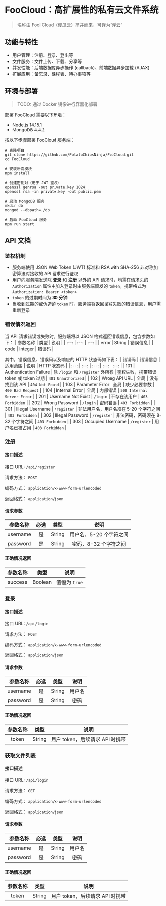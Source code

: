 # FooCloud：高扩展性的私有云文件系统
> 名称由 Fool Cloud（傻瓜云）简并而来，可译为“浮云”

## 功能与特性
- 用户管理：注册、登录、登出等
- 文件服务：文件上传、下载、分享等
- 并发性能：后端数据库异步操作 (callback)、前端数据异步加载 (AJAX)
- 扩展应用：备忘录、课程表、待办事项等

## 环境与部署
> TODO: 通过 Docker 镜像进行容器化部署

部署 FooCloud 需要以下环境：
- Node.js 14.15.1
- MongoDB 4.4.2

按以下步骤部署 FooCloud 服务端：
``` shell
# 克隆项目
git clone https://github.com/PotatoChipsNinja/FooCloud.git
cd FooCloud

# 安装所需模块
npm install

# 创建密钥对（用于 JWT 鉴权）
openssl genrsa -out private.key 1024
openssl rsa -in private.key -out public.pem

# 启动 MongoDB 服务
mkdir db
mongod --dbpath=./db

# 启动 FooCloud 服务
npm run start
```

## API 文档
### 鉴权机制
- 服务端使用 JSON Web Token (JWT) 标准和 RSA with SHA-256 非对称加密算法对接收的 API 请求进行鉴权
- 用户向服务端发送除 **登录** 和 **注册** 以外的 API 请求时，均需在请求头的 `Authorization` 属性中加入登录时由服务端颁发的 `token`，携带格式为 `Authorization: Bearer <token>`
- `token` 的过期时间为 **30 分钟**
- 当收到过期的或伪造的 `token` 时，服务端将返回鉴权失败的错误信息，用户需重新登录

### 错误情况返回
当 API 请求错误或失败时，服务端将以 JSON 格式返回错误信息，包含参数如下：
| 参数名称 | 类型 | 说明 |
| :--: | :--: | :--: |
| error | String | 错误信息 |
| code | Integer | 错误码 |

其中，错误信息、错误码以及响应的 HTTP 状态码如下表：
| 错误码 | 错误信息 | 适用范围 | 说明 | HTTP 状态码 |
| :--: | :--: | :--: | :--: | :--: |
| 101 | Authentication Failure | 除 `/login` 和 `/register` 外所有 | 鉴权失败，携带错误 token 或 token 过期 | `401 Unauthorized` |
| 102 | Wrong API URL | 全局 | 没有找到该 API | `404 Not Found` |
| 103 | Parameter Error | 全局 | 缺少必要参数 | `400 Bad Request` |
| 104 | Internal Error | 全局 | 内部错误 | `500 Internal Server Error` |
| 201 | Username Not Exist | `/login` | 不存在该用户 | `403 Forbidden` |
| 202 | Wrong Password | `/login` | 密码错误 | `403 Forbidden` |
| 301 | Illegal Username | `/register` | 非法用户名，用户名须在 5-20 个字符之间 | `403 Forbidden` |
| 302 | Illegal Password | `/register` | 非法密码，密码须在 8-32 个字符之间 | `403 Forbidden` |
| 303 | Occupied Username | `/register` | 用户名已被占用 | `403 Forbidden` |

### 注册
#### 接口描述
接口 URL: `/api/register`

请求方法： `POST`

编码方式： `application/x-www-form-urlencoded`

返回格式： `application/json`

#### 请求参数
| 参数名称 | 必选 | 类型 | 说明 |
| :--: | :--: | :--: | :--: |
| username | 是 | String | 用户名，5-20 个字符之间 |
| password | 是 | String | 密码，8-32 个字符之间 |

#### 正确情况返回
| 参数名称 | 类型 | 说明 |
| :--: | :--: | :--: |
| success | Boolean | 值恒为 `true` |

### 登录
#### 接口描述
接口 URL: `/api/login`

请求方法： `POST`

编码方式： `application/x-www-form-urlencoded`

返回格式： `application/json`

#### 请求参数
| 参数名称 | 必选 | 类型 | 说明 |
| :--: | :--: | :--: | :--: |
| username | 是 | String | 用户名 |
| password | 是 | String | 密码 |

#### 正确情况返回
| 参数名称 | 类型 | 说明 |
| :--: | :--: | :--: |
| token | String | 用户 token，后续请求 API 时携带 |

### 获取文件列表
#### 接口描述
接口 URL: `/api/login`

请求方法： `GET`

编码方式： `application/x-www-form-urlencoded`

返回格式： `application/json`

#### 请求参数
| 参数名称 | 必选 | 类型 | 说明 |
| :--: | :--: | :--: | :--: |
| username | 是 | String | 用户名 |
| password | 是 | String | 密码 |

#### 正确情况返回
| 参数名称 | 类型 | 说明 |
| :--: | :--: | :--: |
| token | String | 用户 token，后续请求 API 时携带 |
